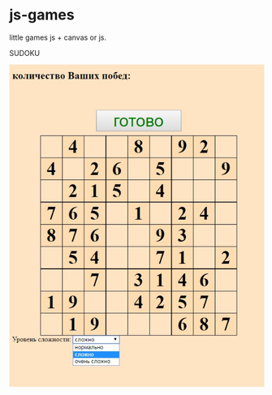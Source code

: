 # js-games
little games js + canvas or js.

SUDOKU

![Image alt](https://github.com/paxarpp/js-games/raw/master/image/sudoku.jpg)
